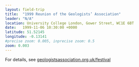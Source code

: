 ```yaml
---
layout: field-trip
title:  "1999 Reunion of the Geologists’ Association"
leader: "N/A"
location: University College London, Gower Street, WC1E 6BT
date:   1999-11-06 10:30:00 +0000
latitude: 51.52145
longitude: -0.13141
#precise zoom: 0.005, inprecise zoom: 0.5
zoom: 0.003
---
```

For details, see <a href="https://geologistsassociation.org.uk/festival/">geologistsassociation.org.uk/festival</a>
